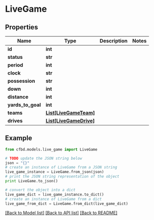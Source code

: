 # LiveGame


## Properties
Name | Type | Description | Notes
------------ | ------------- | ------------- | -------------
**id** | **int** |  | 
**status** | **str** |  | 
**period** | **int** |  | 
**clock** | **str** |  | 
**possession** | **str** |  | 
**down** | **int** |  | 
**distance** | **int** |  | 
**yards_to_goal** | **int** |  | 
**teams** | [**List[LiveGameTeam]**](LiveGameTeam.md) |  | 
**drives** | [**List[LiveGameDrive]**](LiveGameDrive.md) |  | 

## Example

```python
from cfbd.models.live_game import LiveGame

# TODO update the JSON string below
json = "{}"
# create an instance of LiveGame from a JSON string
live_game_instance = LiveGame.from_json(json)
# print the JSON string representation of the object
print LiveGame.to_json()

# convert the object into a dict
live_game_dict = live_game_instance.to_dict()
# create an instance of LiveGame from a dict
live_game_from_dict = LiveGame.from_dict(live_game_dict)
```
[[Back to Model list]](../README.md#documentation-for-models) [[Back to API list]](../README.md#documentation-for-api-endpoints) [[Back to README]](../README.md)


